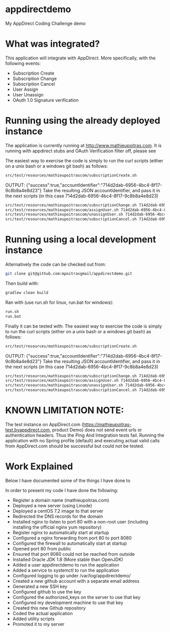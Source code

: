 # appdirectdemo
My AppDirect Coding Challenge demo

# What was integrated?
This application will integrate with AppDirect. More specifically, with the following events:
* Subscription Create
* Subscription Change
* Subscription Cancel
* User Assign
* User Unassign
* OAuth 1.0 Signature verification

# Running using the already deployed instance
The application is currently running at http://www.mathieupoitras.com. It is running with appdirect stubs and OAuth Verification filter off, please see

The easiest way to exercise the code is simply to run the curl scripts (either on a unix bash or a windows git bash) as follows:
```bash
src/test/resources/mathieupoitrascom/subscriptionCreate.sh
```

OUTPUT:
{"success":true,"accountIdentifier":"714d2dab-6956-4bc4-8f17-9c8b8a4e8d23"}
Take the resulting JSON accountIdentifier, and pass it in the next scripts (in this case 714d2dab-6956-4bc4-8f17-9c8b8a4e8d23)

```bash
src/test/resources/mathieupoitrascom/subscriptionChange.sh 714d2dab-6956-4bc4-8f17-9c8b8a4e8d23
src/test/resources/mathieupoitrascom/assignUser.sh 714d2dab-6956-4bc4-8f17-9c8b8a4e8d23 ABCFGFDFGFDGH superuser@hello.com
src/test/resources/mathieupoitrascom/unassignUser.sh 714d2dab-6956-4bc4-8f17-9c8b8a4e8d23 ABCFGFDFGFDGH superuser@hello.com
src/test/resources/mathieupoitrascom/subscriptionCancel.sh 714d2dab-6956-4bc4-8f17-9c8b8a4e8d23
```


# Running using a local development instance
Alternatively the code can be checked out from:
```bash
git clone git@github.com:mpoitrasgmail/appdirectdemo.git
```

Then build with:
```bash
gradlew clean build
```

Ran with (use run.sh for linux, run.bat for windows):
```bash
run.sh
run.bat
```

Finally it can be tested with:
The easiest way to exercise the code is simply to run the curl scripts (either on a unix bash or a windows git bash) as follows:
```bash
src/test/resources/mathieupoitrascom/subscriptionCreate.sh
```
OUTPUT:
{"success":true,"accountIdentifier":"714d2dab-6956-4bc4-8f17-9c8b8a4e8d23"}
Take the resulting JSON accountIdentifier, and pass it in the next scripts (in this case 714d2dab-6956-4bc4-8f17-9c8b8a4e8d23)

```bash
src/test/resources/mathieupoitrascom/subscriptionChange.sh 714d2dab-6956-4bc4-8f17-9c8b8a4e8d23
src/test/resources/mathieupoitrascom/assignUser.sh 714d2dab-6956-4bc4-8f17-9c8b8a4e8d23 ABCFGFDFGFDGH superuser@hello.com
src/test/resources/mathieupoitrascom/unassignUser.sh 714d2dab-6956-4bc4-8f17-9c8b8a4e8d23 ABCFGFDFGFDGH superuser@hello.com
src/test/resources/mathieupoitrascom/subscriptionCancel.sh 714d2dab-6956-4bc4-8f17-9c8b8a4e8d23
```


# KNOWN LIMITATION NOTE:
The test instance on AppDirect.com  (https://mathieupoitras-test.byappdirect.com, product Demo) does not send event urls or authentication headers.
Thus the Ping And Integration tests fail.
Running the application with no Spring profile (default) and executing actual valid calls from AppDirect.com should be successful but could not be tested.



# Work Explained
Below I have documented some of the things I have done to

In order to present my code I have done the following:
* Register a domain name (mathieupoitras.com)
* Deployed a new server (using Linode)
* Deployed a centOS 7.2 image to that server
* Redirected the DNS records for the domain
* Installed nginx to listen to port 80 with a non-root user (including installing the official nginx yum repository)
* Register nginx to automatically start at startup
* Configured a nginx forwarding from port 80 to port 8080
* Configured the firewall to automatically start at startup
* Opened port 80 from public
* Ensured that port 8080 could not be reached from outside
* Installed Oracle JDK 1.8 (More stable than OpenJDK)
* Added a user appdirectdemo to run the application
* Added a service to systemctl to run the application
* Configured logging to go under /var/log/appdirectdemo/
* Created a new github account with a separate email address
* Generated a new SSH key
* Configured github to use the key
* Configured the authorized_keys on the server to use that key
* Configured my development machine to use that key
* Created this new Github repository
* Coded the actual application
* Added utility scripts
* Promoted it to my server